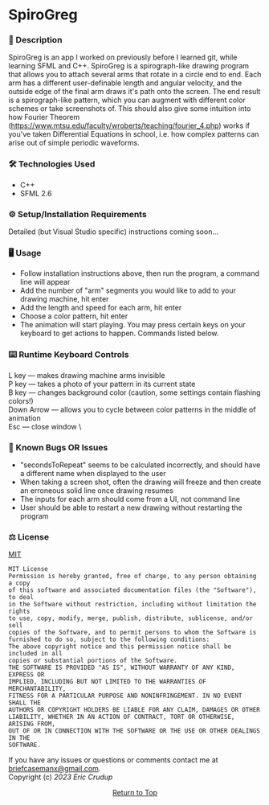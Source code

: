 # SpiroGreg

### 📖 Description
SpiroGreg is an app I worked on previously before I learned git, while learning SFML and C++. SpiroGreg is a spirograph-like drawing program that allows you to attach several arms that rotate in a circle end to end. Each arm has a different user-definable length and angular velocity, and the outside edge of the final arm draws it's path onto the screen. The end result is a spirograph-like pattern, which you can augment with different color schemes or take screenshots of. This should also give some intuition into how Fourier Theorem (https://www.mtsu.edu/faculty/wroberts/teaching/fourier_4.php) works if you've taken Differential Equations in school, i.e. how complex patterns can arise out of simple periodic waveforms. 

### 🛠 Technologies Used
- C++
- SFML 2.6

### ⚙️ Setup/Installation Requirements
Detailed (but Visual Studio specific) instructions coming soon... 

### 🖥️ Usage
- Follow installation instructions above, then run the program, a command line will appear
- Add the number of "arm" segments you would like to add to your drawing machine, hit enter
- Add the length and speed for each arm, hit enter
- Choose a color pattern, hit enter
- The animation will start playing. You may press certain keys on your keyboard to get actions to happen. Commands listed below.

### ⌨️ Runtime Keyboard Controls
L key — makes drawing machine arms invisible   \
P key — takes a photo of your pattern in its current state   \
B key — changes background color (caution, some settings contain flashing colors!)   \
Down Arrow  — allows you to cycle between color patterns in the middle of animation   \
Esc — close window   \

### 🦠 Known Bugs OR Issues
- "secondsToRepeat" seems to be calculated incorrectly, and should have a different name when displayed to the user
- When taking a screen shot, often the drawing will freeze and then create an erroneous solid line once drawing resumes
- The inputs for each arm should come from a UI, not command line
- User should be able to restart a new drawing without restarting the program

### ⚖️ License
[MIT](https://opensource.org/licenses/MIT)    

```
MIT License
Permission is hereby granted, free of charge, to any person obtaining a copy
of this software and associated documentation files (the "Software"), to deal
in the Software without restriction, including without limitation the rights
to use, copy, modify, merge, publish, distribute, sublicense, and/or sell
copies of the Software, and to permit persons to whom the Software is
furnished to do so, subject to the following conditions:
The above copyright notice and this permission notice shall be included in all
copies or substantial portions of the Software.
THE SOFTWARE IS PROVIDED "AS IS", WITHOUT WARRANTY OF ANY KIND, EXPRESS OR
IMPLIED, INCLUDING BUT NOT LIMITED TO THE WARRANTIES OF MERCHANTABILITY,
FITNESS FOR A PARTICULAR PURPOSE AND NONINFRINGEMENT. IN NO EVENT SHALL THE
AUTHORS OR COPYRIGHT HOLDERS BE LIABLE FOR ANY CLAIM, DAMAGES OR OTHER
LIABILITY, WHETHER IN AN ACTION OF CONTRACT, TORT OR OTHERWISE, ARISING FROM,
OUT OF OR IN CONNECTION WITH THE SOFTWARE OR THE USE OR OTHER DEALINGS IN THE
SOFTWARE.
```
If you have any issues or questions or comments 
contact me at briefcasemanx@gmail.com.    
Copyright (c) _2023_  _Eric Crudup_

<center><a href="#">Return to Top</a></center>
